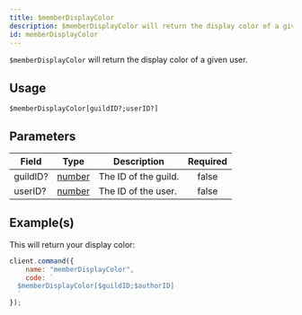 ```yaml
---
title: $memberDisplayColor
description: $memberDisplayColor will return the display color of a given user.
id: memberDisplayColor
---
```


`$memberDisplayColor` will return the display color of a given user.

## Usage

```aoi
$memberDisplayColor[guildID?;userID?]
```

## Parameters

| Field    | Type                                                                                              | Description          | Required |
| -------- | ------------------------------------------------------------------------------------------------- | -------------------- | :------: |
| guildID? | [number](https://developer.mozilla.org/en-US/docs/Web/JavaScript/Reference/Global_Objects/Number) | The ID of the guild. |  false   |
| userID?  | [number](https://developer.mozilla.org/en-US/docs/Web/JavaScript/Reference/Global_Objects/Number) | The ID of the user.  |  false   |

## Example(s)

This will return your display color:

```javascript
client.command({
    name: "memberDisplayColor",
    code: `
  $memberDisplayColor[$guildID;$authorID]
  `
});
```

